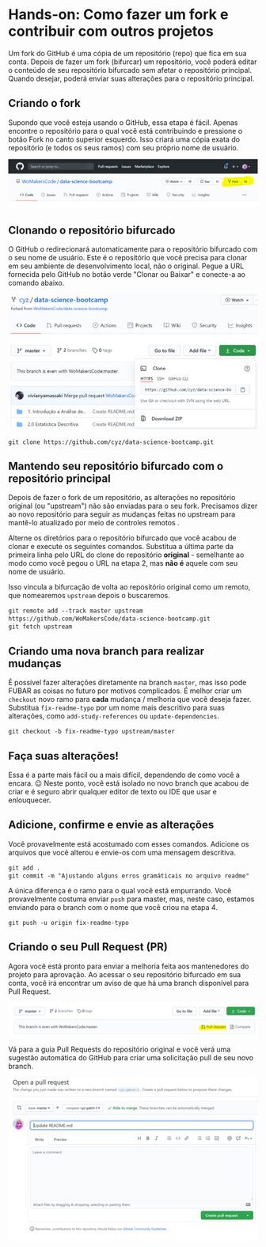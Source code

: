 # Hands-on: Como fazer um fork e contribuir com outros projetos

Um fork do GitHub é uma cópia de um repositório (repo) que fica em sua conta. Depois de fazer um fork (bifurcar) um repositório, você poderá editar o conteúdo de seu repositório bifurcado sem afetar o repositório principal. Quando desejar, poderá enviar suas alterações para o repositório principal.

## Criando o fork

Supondo que você esteja usando o GitHub, essa etapa é fácil. Apenas encontre o repositório para o qual você está contribuindo e pressione o botão Fork no canto superior esquerdo. Isso criará uma cópia exata do repositório (e todos os seus ramos) com seu próprio nome de usuário.

![Repositório no GitHub com o botão FORK destacado em amarelo](../images/hands-on-fork.PNG)

## Clonando o repositório bifurcado

O GitHub o redirecionará automaticamente para o repositório bifurcado com o seu nome de usuário. Este é o repositório que você precisa para clonar em seu ambiente de desenvolvimento local, não o original. Pegue a URL fornecida pelo GitHub no botão verde "Clonar ou Baixar" e conecte-a ao comando abaixo.

![Repositório no GitHub com o comando do botão clone acionado](../images/hands-on-fork-1.PNG)

```
git clone https://github.com/cyz/data-science-bootcamp.git
```

## Mantendo seu repositório bifurcado com o repositório principal

Depois de fazer o fork de um repositório, as alterações no repositório original (ou "upstream") não são enviadas para o seu fork. Precisamos dizer ao novo repositório para seguir as mudanças feitas no upstream para mantê-lo atualizado por meio de controles remotos .

Alterne os diretórios para o repositório bifurcado que você acabou de clonar e execute os seguintes comandos. Substitua a última parte da primeira linha pelo URL do clone do repositório **original** - semelhante ao modo como você pegou o URL na etapa 2, mas **não é** aquele com seu nome de usuário.

Isso vincula a bifurcação de volta ao repositório original como um remoto, que nomearemos ``upstream`` depois o buscaremos.

```
git remote add --track master upstream https://github.com/WoMakersCode/data-science-bootcamp.git
git fetch upstream
```

## Criando uma nova branch para realizar mudanças

É possível fazer alterações diretamente na branch `master`, mas isso pode FUBAR as coisas no futuro por motivos complicados. É melhor criar um `checkout` novo ramo para **cada** mudança / melhoria que você deseja fazer. Substitua `fix-readme-typo` por um nome mais descritivo para suas alterações, como `add-study-references` ou `update-dependencies`.

```
git checkout -b fix-readme-typo upstream/master
```

## Faça suas alterações!

Essa é a parte mais fácil ou a mais difícil, dependendo de como você a encara. 😉 Neste ponto, você está isolado no novo branch que acabou de criar e é seguro abrir qualquer editor de texto ou IDE que usar e enlouquecer.

## Adicione, confirme e envie as alterações

Você provavelmente está acostumado com esses comandos. Adicione os arquivos que você alterou e envie-os com uma mensagem descritiva.

```
git add .
git commit -m "Ajustando alguns erros gramáticais no arquivo readme"
```

A única diferença é o ramo para o qual você está empurrando. Você provavelmente costuma enviar `push` para master, mas, neste caso, estamos enviando para o branch com o nome que você criou na etapa 4.

```
git push -u origin fix-readme-typo
```

## Criando o seu Pull Request (PR)

Agora você está pronto para enviar a melhoria feita aos mantenedores do projeto para aprovação. Ao acessar o seu repositório bifurcado em sua conta, você irá encontrar um aviso de que há uma branch disponível para Pull Request.

![Repositório no GitHub mostrando que existe uma branch disponível para criar um Pull Request](../images/hands-on-fork-2.PNG)

Vá para a guia Pull Requests do repositório original e você verá uma sugestão automática do GitHub para criar uma solicitação pull de seu novo branch.

![Repositório no GitHub com o comando do botão clone acionado](../images/hands-on-fork-3.PNG)
